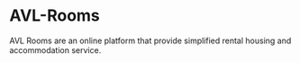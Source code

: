 # AVL-Rooms
AVL Rooms are an online platform that provide simplified rental housing and accommodation service.
